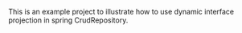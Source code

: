 
This is an example project to illustrate how to use dynamic interface projection in spring CrudRepository.


